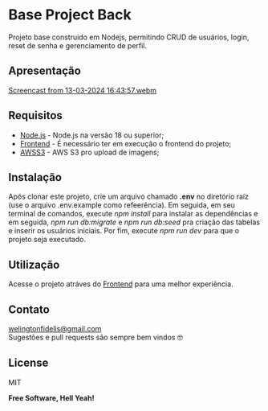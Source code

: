 # Base Project Back
Projeto base construido em Nodejs, permitindo CRUD de usuários, login, reset de senha e gerenciamento de perfil.

## Apresentação

[Screencast from 13-03-2024 16:43:57.webm](https://github.com/welingtonfidelis/base_project_front/assets/26190703/321cfb68-db18-48f3-9253-65dccb2fe36f)


## Requisitos
- [Node.js] - Node.js na versão 18 ou superior;
- [Frontend] - É necessário ter em execução o frontend do projeto;
- [AWSS3] - AWS S3 pro upload de imagens;

## Instalação
Após clonar este projeto, crie um arquivo chamado **.env** no diretório raíz (use o arquivo .env.example como refeerência). Em seguida, em seu terminal de comandos, execute *npm install* para instalar as dependências e em seguida, *npm run db:migrate* e  *npm run db:seed* pra criação das tabelas e inserir os usuários iniciais. Por fim, execute *npm run dev* para que o projeto seja executado.

## Utilização
Acesse o projeto atráves do [Frontend] para uma melhor experiência.

## Contato
welingtonfidelis@gmail.com
<br>
Sugestões e pull requests são sempre bem vindos 🤓 

License
----

MIT

**Free Software, Hell Yeah!**

[Node.js]: <https://nodejs.org/en/>
[Frontend]: <https://github.com/welingtonfidelis/base_project_front>
[AWSS3]: <https://docs.aws.amazon.com/AmazonS3/latest/userguide/Welcome.html>
